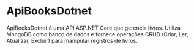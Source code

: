 # ApiBooksDotnet
ApiBooksDotnet é uma API ASP.NET Core que gerencia livros. Utiliza MongoDB como banco de dados e fornece operações CRUD (Criar, Ler, Atualizar, Excluir) para manipular registros de livros.
